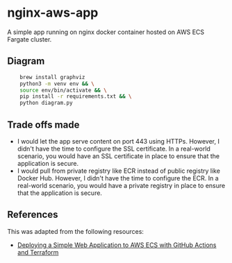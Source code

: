 # nginx-aws-app
A simple app running on nginx docker container hosted on AWS ECS Fargate cluster.

## Diagram
```sh
    brew install graphviz
    python3 -m venv env && \
    source env/bin/activate && \
    pip install -r requirements.txt && \
    python diagram.py
```

## Trade offs made
- I would let the app serve content on port 443 using HTTPs. However, I didn't have the time to configure the SSL certificate. In a real-world scenario, you would have an SSL certificate in place to ensure that the application is secure.
- I would pull from private registry like ECR instead of public registry like Docker Hub. However, I didn't have the time to configure the ECR. In a real-world scenario, you would have a private registry in place to ensure that the application is secure.

## References
This was adapted from the following resources:
- [Deploying a Simple Web Application to AWS ECS with GitHub Actions and Terraform](https://shrihariharidas73.medium.com/deploying-a-simple-web-application-to-aws-ecs-with-github-actions-and-terraform-dd57200baa50)

